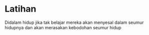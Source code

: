# Latihan
Didalam hidup jika tak belajar mereka akan menyesal dalam seumur hidupnya dan akan merasakan kebodohan seumur hidup
